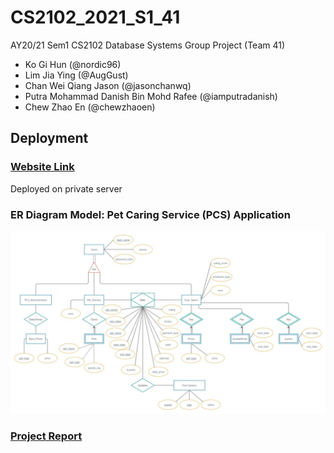 # CS2102_2021_S1_41
AY20/21 Sem1 CS2102 Database Systems Group Project (Team 41)
* Ko Gi Hun (@nordic96)
* Lim Jia Ying (@AugGust)
* Chan Wei Qiang Jason (@jasonchanwq)
* Putra Mohammad Danish Bin Mohd Rafee (@iamputradanish)
* Chew Zhao En (@chewzhaoen) 

## Deployment
### [Website Link](https://petcare.places.sg)
Deployed on private server

### ER Diagram Model: Pet Caring Service (PCS) Application
![ER Diagram](docs/images/ER_Diagram_Project.jpg)

### [Project Report](docs/Report.pdf)
